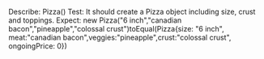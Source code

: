 Describe: Pizza()
Test: It should create a Pizza object including size, crust and toppings.
Expect: new Pizza("6 inch","canadian bacon","pineapple","colossal crust")toEqual(Pizza{size: "6 inch", meat:"canadian bacon",veggies:"pineapple",crust:"colossal crust", ongoingPrice: 0}) 

